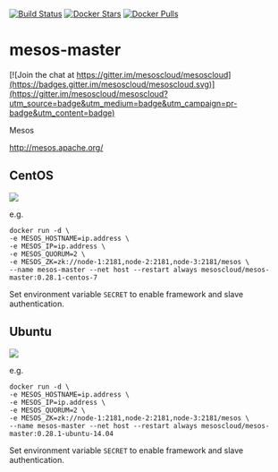 [![Build Status](https://travis-ci.org/mesoscloud/mesos-master.svg?branch=master)](https://travis-ci.org/mesoscloud/mesos-master)
[![Docker Stars](https://img.shields.io/docker/stars/mesoscloud/mesos-master.svg)](https://hub.docker.com/r/mesoscloud/mesos-master/)
[![Docker Pulls](https://img.shields.io/docker/pulls/mesoscloud/mesos-master.svg)](https://hub.docker.com/r/mesoscloud/mesos-master/)

# mesos-master

[![Join the chat at https://gitter.im/mesoscloud/mesoscloud](https://badges.gitter.im/mesoscloud/mesoscloud.svg)](https://gitter.im/mesoscloud/mesoscloud?utm_source=badge&utm_medium=badge&utm_campaign=pr-badge&utm_content=badge)

Mesos

http://mesos.apache.org/

## CentOS

[![](https://badge.imagelayers.io/mesoscloud/mesos-master:0.28.1-centos-7.svg)](https://imagelayers.io/?images=mesoscloud/mesos-master:0.28.1-centos-7)

e.g.

```
docker run -d \
-e MESOS_HOSTNAME=ip.address \
-e MESOS_IP=ip.address \
-e MESOS_QUORUM=2 \
-e MESOS_ZK=zk://node-1:2181,node-2:2181,node-3:2181/mesos \
--name mesos-master --net host --restart always mesoscloud/mesos-master:0.28.1-centos-7
```

Set environment variable `SECRET` to enable framework and slave authentication.

## Ubuntu

[![](https://badge.imagelayers.io/mesoscloud/mesos-master:0.28.1-ubuntu-14.04.svg)](https://imagelayers.io/?images=mesoscloud/mesos-master:0.28.1-ubuntu-14.04)

e.g.

```
docker run -d \
-e MESOS_HOSTNAME=ip.address \
-e MESOS_IP=ip.address \
-e MESOS_QUORUM=2 \
-e MESOS_ZK=zk://node-1:2181,node-2:2181,node-3:2181/mesos \
--name mesos-master --net host --restart always mesoscloud/mesos-master:0.28.1-ubuntu-14.04
```

Set environment variable `SECRET` to enable framework and slave authentication.
